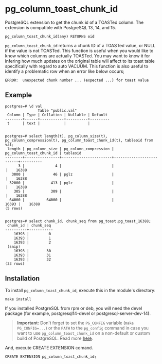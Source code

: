 # pg_column_toast_chunk_id

PostgreSQL extension to get the chunk id of a TOASTed column.
The extension is compatible with PostgreSQL 13, 14, and 15.

```
pg_column_toast_chunk_id(any) RETURNS oid
```

`pg_column_toast_chunk_id` returns a chunk ID of a TOASTed value, or NULL if the value is not TOASTed. This function is useful when you would like to know which columns are actually TOASTed. You may want to know it for infering how much updates on the original table will affect to its toast table specifically with regard to auto VACUUM. This function is also useful to identify a problematic row when an error like below occurs;
```
ERROR:  unexpected chunk number ... (expected ...) for toast value
```

## Example

```
postgres=# \d val
               Table "public.val"
 Column | Type | Collation | Nullable | Default
--------+------+-----------+----------+---------
 t      | text |           |          |


postgres=# select length(t), pg_column_size(t), pg_column_compression(t), pg_column_toast_chunk_id(t), tableoid from val;
 length | pg_column_size | pg_column_compression | pg_column_toast_chunk_id | tableoid
--------+----------------+-----------------------+--------------------------+----------
      3 |              4 |                       |                       |    16388
   3000 |             46 | pglz                  |                       |    16388
  32000 |            413 | pglz                  |                       |    16388
    305 |            309 |                       |                       |    16388
  64000 |          64000 |                       |                 16393 |    16388
(5 rows)


postgres=# select chunk_id, chunk_seq from pg_toast.pg_toast_16388;
 chunk_id | chunk_seq
----------+-----------
    16393 |         0
    16393 |         1
    16393 |         2
 (snip)
    16393 |        30
    16393 |        31
    16393 |        32
(33 rows)
```

## Installation

To install `pg_column_toast_chunk_id`, execute this in the module's directory:

```shell
make install
```

If you installed PostgreSQL from rpm or deb, you will need the devel package (for example, postgresql14-devel or postgresql-server-dev-14).

> **Important:** Don't forget to set the `PG_CONFIG` variable (`make PG_CONFIG=...`) or the `PATH` to the `pg_config` command in case you want to use `pg_column_toast_chunk_id` on a non-default or custom build of PostgreSQL. Read more [here](https://wiki.postgresql.org/wiki/Building_and_Installing_PostgreSQL_Extension_Modules).

And, execute CREATE EXTENSION comand.

```
CREATE EXTENSION pg_column_toast_chunk_id;
```
